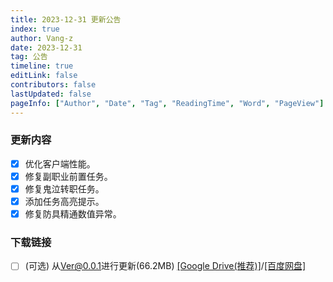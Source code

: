 ```yaml
---
title: 2023-12-31 更新公告
index: true
author: Vang-z
date: 2023-12-31
tag: 公告
timeline: true
editLink: false
contributors: false
lastUpdated: false
pageInfo: ["Author", "Date", "Tag", "ReadingTime", "Word", "PageView"]
---
```


### 更新内容
- [x] 优化客户端性能。
- [x] 修复<a>副职业前置任务</a>。
- [x] 修复<a>鬼泣转职任务</a>。
- [x] 添加任务高亮提示。
- [x] 修复<a>防具精通</a>数值异常。

### 下载链接
- [ ] <a>(可选)</a> 从<a>Ver@0.0.1</a>进行更新(66.2MB) [[Google Drive(推荐)]](https://drive.google.com/file/d/1jJeGzkGf3XlVNVpvFBInQTfPPV2tRjN9/view)/[[百度网盘]](https://pan.baidu.com/s/1laB9nH9Z8_wbtS0t2bVoJQ?pwd=thw1)

